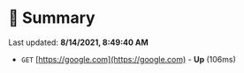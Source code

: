 # 📖 Summary
Last updated: **8/14/2021, 8:49:40 AM**

- `GET` [https://google.com](https://google.com) - **Up** (106ms)
